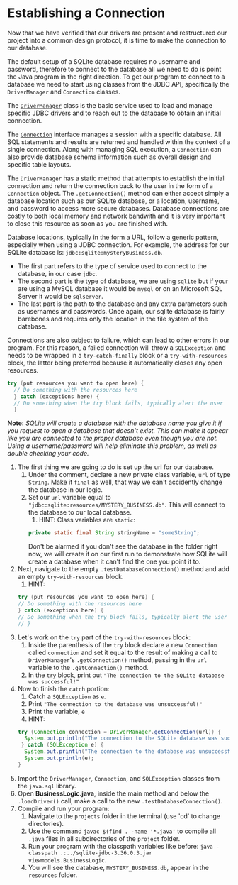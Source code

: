 # Establishing a Connection

Now that we have verified that our drivers are present and restructured our project into a common design protocol, it is time to make the connection to our database.

The default setup of a SQLite database requires no username and password, therefore to connect to the database all we need to do is point the Java program in the right direction. To get our program to connect to a database we need to start using classes from the JDBC API, specifically the `DriverManager` and `Connection` classes.

The [`DriverManager`](https://docs.oracle.com/javase/8/docs/api/java/sql/DriverManager.html) class is the basic service used to load and manage specific JDBC drivers and to reach out to the database to obtain an initial connection.

The [`Connection`](https://docs.oracle.com/javase/8/docs/api/java/sql/Connection.html) interface manages a session with a specific database. All SQL statements and results are returned and handled within the context of a single connection. Along with managing SQL execution, a `Connection` can also provide database schema information such as overall design and specific table layouts.

The `DriverManager` has a static method that attempts to establish the initial connection and return the connection back to the user in the form of a `Connection` object. The `.getConnection()` method can either accept simply a database location such as our SQLite database, or a location, username, and password to access more secure databases. Database connections are costly to both local memory and network bandwith and it is very important to close this resource as soon as you are finished with.

Database locations, typically in the form a URL, follow a generic pattern, especially when using a JDBC connection. For example, the address for our SQLite database is: `jdbc:sqlite:mysteryBusiness.db`.
- The first part refers to the type of service used to connect to the database, in our case `jdbc`.
- The second part is the type of database, we are using `sqlite` but if your are using a MySQL database it would be `mysql` or on an Microsoft SQL Server it would be `sqlserver`.
- The last part is the path to the database and any extra parameters such as usernames and passwords. Once again, our sqlite database is fairly barebones and requires only the location in the file system of the database.

Connections are also subject to failure, which can lead to other errors in our program. For this reason, a failed connection will throw a `SQLException` and needs to be wrapped in a `try-catch-finally` block or a `try-with-resources` block, the latter being preferred because it automatically closes any open resources.

```java
try (put resources you want to open here) {
  // Do something with the resources here
  } catch (exceptions here) {
  // Do something when the try block fails, typically alert the user
  }
```

**Note:** _SQLite will create a database with the database name you give it if you request to open a database that doesn't exist. This can make it appear like you are connected to the proper database even though you are not. Using a username/password will help eliminate this problem, as well as double checking your code._

1. The first thing we are going to do is set up the url for our database.
   1. Under the comment, declare a new private class variable, `url` of type `String`. Make it `final` as well, that way we can't accidently change the database in our logic.
   2. Set our `url` variable equal to `"jdbc:sqlite:resources/MYSTERY_BUSINESS.db"`. This will connect to the database to our local database.
      1. HINT: Class variables are `static`:
      ```java
      private static final String stringName = "someString";
      ```
      Don't be alarmed if you don't see the database in the folder right now, we will create it on our first run to demonstrate how SQLite will create a database when it can't find the one you point it to.
2. Next, navigate to the empty `.testDatabaseConnection()` method and add an empty `try-with-resources` block.
   1. HINT: 
   ```java
   try (put resources you want to open here) {
   // Do something with the resources here
   } catch (exceptions here) {
   // Do something when the try block fails, typically alert the user
   // }
   ```
3. Let's work on the `try` part of the `try-with-resources` block:
   1. Inside the parenthesis of the `try` block declare a new `Connection` called `connection` and set it equal to the result of making a call to `DriverManager`'s `.getConnection()` method, passing in the `url` variable to the `.getConnection()` method.
   2. In the `try` block, print out `"The connection to the SQLite database was successful!"`
4. Now to finish the `catch` portion:
   1. Catch a `SQLException` as `e`.
   2. Print `"The connection to the database was unsuccessful!"`
   3. Print the variable, `e`
   4. HINT:
   ```java
   try (Connection connection = DriverManager.getConnection(url)) {
     System.out.println("The connection to the SQLite database was successful!");
    } catch (SQLException e) {
     System.out.println("The connection to the database was unsuccessful!");
     System.out.println(e);
   }
   ```
5. Import the `DriverManager`, `Connection`, and `SQLException` classes from the `java.sql` library.
6. Open **BusinessLogic.java**, inside the main method and below the `.loadDriver()` call, make a call to the new `.testDatabaseConnection()`.
7. Compile and run your program:
   1. Navigate to the `projects` folder in the terminal (use 'cd' to change directories).
   2. Use the command `javac $(find . -name '*.java'` to compile all `.java` files in all subdirectories of the `project` folder.
   3. Run your program with the classpath variables like before: `java -classpath .:../sqlite-jdbc-3.36.0.3.jar viewmodels.BusinessLogic`.
   4. You will see the database, `MYSTERY_BUSINESS.db`, appear in the `resources` folder.
   